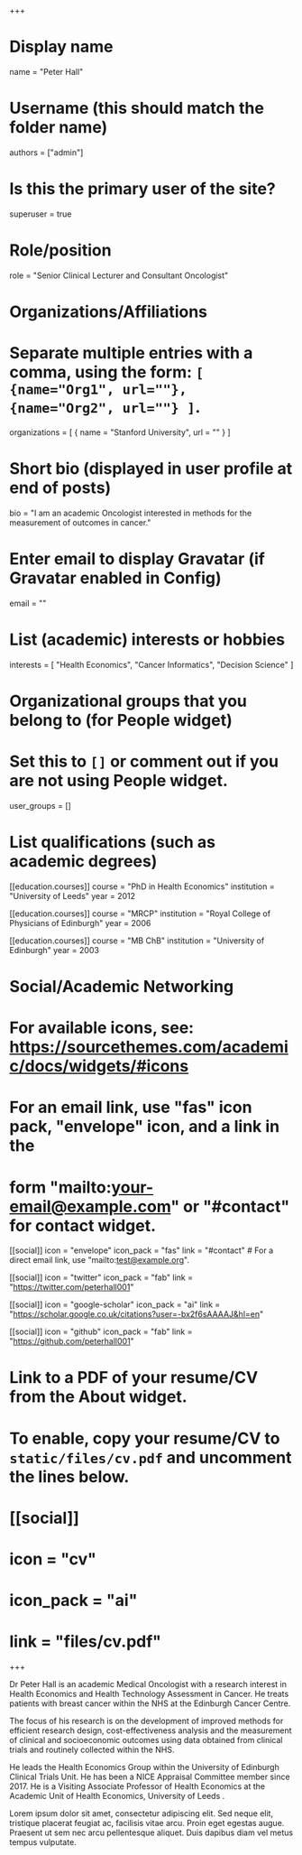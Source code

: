 +++
# Display name
name = "Peter Hall"

# Username (this should match the folder name)
authors = ["admin"]

# Is this the primary user of the site?
superuser = true

# Role/position
role = "Senior Clinical Lecturer and Consultant Oncologist"

# Organizations/Affiliations
#   Separate multiple entries with a comma, using the form: `[ {name="Org1", url=""}, {name="Org2", url=""} ]`.
organizations = [ { name = "Stanford University", url = "" } ]

# Short bio (displayed in user profile at end of posts)
bio = "I am an academic Oncologist interested in methods for the measurement of outcomes in cancer."

# Enter email to display Gravatar (if Gravatar enabled in Config)
email = ""

# List (academic) interests or hobbies
interests = [
  "Health Economics",
  "Cancer Informatics",
  "Decision Science"
]

# Organizational groups that you belong to (for People widget)
#   Set this to `[]` or comment out if you are not using People widget.
user_groups = []

# List qualifications (such as academic degrees)
[[education.courses]]
  course = "PhD in Health Economics"
  institution = "University of Leeds"
  year = 2012

[[education.courses]]
  course = "MRCP"
  institution = "Royal College of Physicians of Edinburgh"
  year = 2006

[[education.courses]]
  course = "MB ChB"
  institution = "University of Edinburgh"
  year = 2003

# Social/Academic Networking
# For available icons, see: https://sourcethemes.com/academic/docs/widgets/#icons
#   For an email link, use "fas" icon pack, "envelope" icon, and a link in the
#   form "mailto:your-email@example.com" or "#contact" for contact widget.

[[social]]
  icon = "envelope"
  icon_pack = "fas"
  link = "#contact"  # For a direct email link, use "mailto:test@example.org".

[[social]]
  icon = "twitter"
  icon_pack = "fab"
  link = "https://twitter.com/peterhall001"

[[social]]
  icon = "google-scholar"
  icon_pack = "ai"
  link = "https://scholar.google.co.uk/citations?user=-bx2f6sAAAAJ&hl=en"

[[social]]
  icon = "github"
  icon_pack = "fab"
  link = "https://github.com/peterhall001"

# Link to a PDF of your resume/CV from the About widget.
# To enable, copy your resume/CV to `static/files/cv.pdf` and uncomment the lines below.
# [[social]]
#   icon = "cv"
#   icon_pack = "ai"
#   link = "files/cv.pdf"

+++

Dr Peter Hall is an academic Medical Oncologist with a research interest in Health Economics and Health Technology Assessment in Cancer. He treats patients with breast cancer within the NHS at the Edinburgh Cancer Centre.

The focus of his research is on the development of improved methods for efficient research design, cost-effectiveness analysis and the measurement of clinical and socioeconomic outcomes using data obtained from clinical trials and routinely collected within the NHS. 

He leads the Health Economics Group within the University of Edinburgh Clinical Trials Unit. He has been a NICE Appraisal Committee member since 2017. He is a Visiting Associate Professor of Health Economics at the Academic Unit of Health Economics, University of Leeds .

Lorem ipsum dolor sit amet, consectetur adipiscing elit. Sed neque elit, tristique placerat feugiat ac, facilisis vitae arcu. Proin eget egestas augue. Praesent ut sem nec arcu pellentesque aliquet. Duis dapibus diam vel metus tempus vulputate. 
